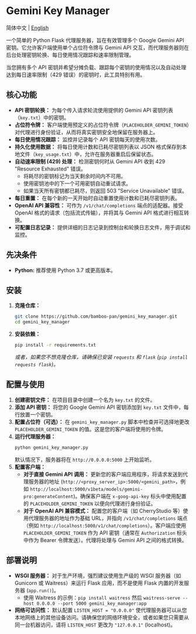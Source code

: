 # Gemini Key Manager

简体中文 | [English](README.md)

一个简单的 Python Flask 代理服务器，旨在有效管理多个 Google Gemini API 密钥。它允许客户端使用单个占位符令牌与 Gemini API 交互，而代理服务器则在后台处理密钥轮换、每日使用情况跟踪和速率限制管理。

当您拥有多个 API 密钥并希望分摊负载、跟踪每个密钥的使用情况以及自动处理达到每日速率限制（429 错误）的密钥时，此工具特别有用。

## 核心功能

*   **API 密钥轮换：** 为每个传入请求轮流使用提供的 Gemini API 密钥列表（`key.txt`）中的密钥。
*   **占位符令牌：** 客户端使用预定义的占位符令牌（`PLACEHOLDER_GEMINI_TOKEN`）对代理进行身份验证，从而将真实密钥安全地保留在服务器上。
*   **每日使用情况跟踪：** 监控并记录每个 API 密钥每天的使用次数。
*   **持久化使用数据：** 将每日使用计数和已耗尽密钥列表以 JSON 格式保存到本地文件（`key_usage.txt`）中，允许在服务器重启后保留状态。
*   **自动速率限制 (429) 处理：** 检测密钥何时从 Gemini API 收到 429 "Resource Exhausted" 错误。
    *   将耗尽的密钥标记为当天剩余时间内不可用。
    *   使用密钥池中的下一个可用密钥自动重试请求。
    *   如果当天所有密钥都已耗尽，则返回 503 "Service Unavailable" 错误。
*   **每日重置：** 在每个新的一天开始时自动重置使用计数和已耗尽密钥列表。
*   **OpenAI API 兼容性：** 可作为 `/v1/chat/completions` 端点的适配器。接受 OpenAI 格式的请求（包括流式传输），并将其与 Gemini API 格式进行相互转换。
*   **可配置日志记录：** 提供详细的日志记录到控制台和轮换日志文件，用于调试和监控。

## 先决条件

*   **Python:** 推荐使用 Python 3.7 或更高版本。

## 安装

1.  **克隆仓库：**
    ```bash
    git clone https://github.com/bamboo-pan/gemini_key_manager.git
    cd gemini_key_manager
    ```
2.  **安装依赖：**
    ```bash
    pip install -r requirements.txt
    ```
    *或者，如果您不想克隆仓库，请确保已安装 `requests` 和 `flask` (`pip install requests flask`)。*

## 配置与使用

1.  **创建密钥文件：** 在项目目录中创建一个名为 `key.txt` 的文件。
2.  **添加 API 密钥：** 将您的 Google Gemini API 密钥添加到 `key.txt` 文件中，每行放置一个密钥。
3.  **配置占位符（可选）：** 在 `gemini_key_manager.py` 脚本中检查并可选择地更改 `PLACEHOLDER_GEMINI_TOKEN` 的值。这是您的客户端将使用的令牌。
4.  **运行代理服务器：**
    ```bash
    python gemini_key_manager.py
    ```
    默认情况下，服务器将在 `http://0.0.0.0:5000` 上开始监听。
5.  **配置客户端：**
    *   **对于直接 Gemini API 调用：** 更新您的客户端应用程序，将请求发送到代理服务器的地址 (`http://<proxy_server_ip>:5000/<gemini_path>`，例如 `http://localhost:5000/v1beta/models/gemini-pro:generateContent`)。确保客户端在 `x-goog-api-key` 标头中使用配置的 `PLACEHOLDER_GEMINI_TOKEN` 以便向代理进行身份验证。
    *   **对于 OpenAI API 兼容模式：** 配置您的客户端（如 CherryStudio 等）使用代理服务器的地址作为基础 URL，并指向 `/v1/chat/completions` 端点（例如 `http://localhost:5000/v1/chat/completions`）。客户端应使用 `PLACEHOLDER_GEMINI_TOKEN` 作为 API 密钥（通常在 `Authorization` 标头中作为 Bearer 令牌发送）。代理将处理与 Gemini API 之间的格式转换。

## 部署说明

*   **WSGI 服务器：** 对于生产环境，强烈建议使用生产级的 WSGI 服务器（如 Gunicorn 或 Waitress）来运行 Flask 应用，而不是使用 Flask 内置的开发服务器 (`app.run()`)。
    *   使用 Waitress 的示例：`pip install waitress` 然后 `waitress-serve --host 0.0.0.0 --port 5000 gemini_key_manager:app`
*   **网络可访问性：** 默认配置 `LISTEN_HOST = "0.0.0.0"` 使代理服务器可以从您本地网络上的其他设备访问。请确保您的网络环境安全，或者如果您只需要从同一台机器访问，请将 `LISTEN_HOST` 更改为 `"127.0.0.1"` (localhost)。
